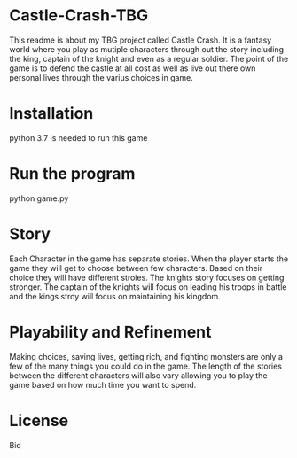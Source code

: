 # Castle-Crash-TBG
This readme is about my TBG project called Castle Crash. It is a fantasy world where you play as mutiple characters through out the story including the king, captain of the knight and even as a regular soldier. The point of the game is to defend the castle at all cost as well as live out there own personal lives through the varius choices in game. 

# Installation
python 3.7 is needed to run this game 

# Run the program
python game.py

# Story
Each Character in the game has separate stories. When the player starts the game they will get to choose between few characters. Based on their choice they will have different stroies. The knights story focuses on getting stronger. The captain of the knights will focus on leading his troops in battle and the kings stroy will focus on maintaining his kingdom. 

# Playability and Refinement 
Making choices, saving lives, getting rich, and fighting monsters are only a few of the many things you could do in the game. The length of the stories between the different characters will also vary allowing you to play the game based on how much time you want to spend. 

# License 
Bid

 
